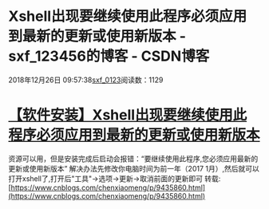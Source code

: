 # Xshell出现要继续使用此程序必须应用到最新的更新或使用新版本 - sxf_123456的博客 - CSDN博客
2018年12月26日 09:57:38[sxf_0123](https://me.csdn.net/sxf_123456)阅读数：1129
# [【软件安装】Xshell出现要继续使用此程序必须应用到最新的更新或使用新版本](https://www.cnblogs.com/chenxiaomeng/p/9435860.html)
资源可以用，但是安装完成后启动会报错：“要继续使用此程序,您必须应用最新的更新或使用新版本” 解决办法先修改你电脑时间为前一年（2017 1月）,然后就可以打开xshell了,打开后"工具"->选项->更新->取消前面的更新即可
转载:
[https://www.cnblogs.com/chenxiaomeng/p/9435860.html](https://www.cnblogs.com/chenxiaomeng/p/9435860.html)
